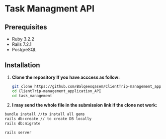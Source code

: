 # Task Managment API

## Prerequisites

- Ruby 3.2.2
- Rails 7.2.1
- PostgreSQL 

## Installation

1. **Clone the repository If you have acccess as follow:**

   ```bash
   git clone https://github.com/Balqeesqasem/ClientTrip-management_application_API.git
   cd ClientTrip-management_application_API
   cd task_management


2. **I may send the whole file in the submission link if the clone not work:**


```bash
bundle install //to install all gems
rails db:create // to create DB locally
rails db:migrate

rails server
